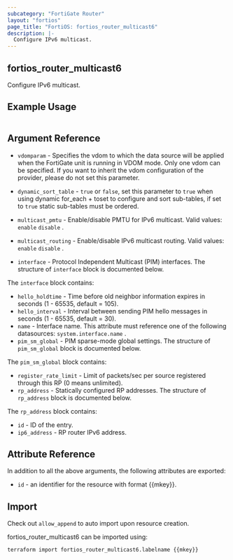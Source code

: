 ```yaml
---
subcategory: "FortiGate Router"
layout: "fortios"
page_title: "FortiOS: fortios_router_multicast6"
description: |-
  Configure IPv6 multicast.
---
```


## fortios_router_multicast6
Configure IPv6 multicast.

## Example Usage

```hcl

```

## Argument Reference
* `vdomparam` - Specifies the vdom to which the data source will be applied when the FortiGate unit is running in VDOM mode. Only one vdom can be specified. If you want to inherit the vdom configuration of the provider, please do not set this parameter.
* `dynamic_sort_table` - `true` or `false`, set this parameter to `true` when using dynamic for_each + toset to configure and sort sub-tables, if set to `true` static sub-tables must be ordered.

* `multicast_pmtu` - Enable/disable PMTU for IPv6 multicast. Valid values: `enable` `disable` .
* `multicast_routing` - Enable/disable IPv6 multicast routing. Valid values: `enable` `disable` .
* `interface` - Protocol Independent Multicast (PIM) interfaces. The structure of `interface` block is documented below.

The `interface` block contains:

* `hello_holdtime` - Time before old neighbor information expires in seconds (1 - 65535, default = 105).
* `hello_interval` - Interval between sending PIM hello messages in seconds (1 - 65535, default = 30).
* `name` - Interface name. This attribute must reference one of the following datasources: `system.interface.name` .
* `pim_sm_global` - PIM sparse-mode global settings. The structure of `pim_sm_global` block is documented below.

The `pim_sm_global` block contains:

* `register_rate_limit` - Limit of packets/sec per source registered through this RP (0 means unlimited).
* `rp_address` - Statically configured RP addresses. The structure of `rp_address` block is documented below.

The `rp_address` block contains:

* `id` - ID of the entry.
* `ip6_address` - RP router IPv6 address.

## Attribute Reference

In addition to all the above arguments, the following attributes are exported:
* `id` - an identifier for the resource with format {{mkey}}.

## Import

Check out `allow_append` to auto import upon resource creation.

fortios_router_multicast6 can be imported using:
```sh
terraform import fortios_router_multicast6.labelname {{mkey}}
```

